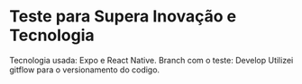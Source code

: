 # Teste para Supera Inovação e Tecnologia 

Tecnologia usada: Expo e React Native.
Branch com o teste: Develop
Utilizei gitflow para o versionamento do codigo. 
